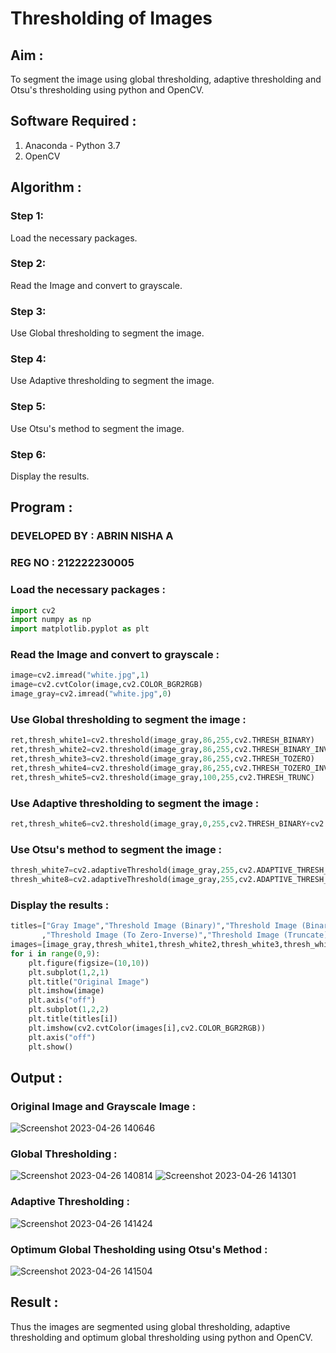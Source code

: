 # Thresholding of Images

## Aim :

To segment the image using global thresholding, adaptive thresholding and Otsu's thresholding using python and OpenCV.

## Software Required :

1. Anaconda - Python 3.7
2. OpenCV

## Algorithm :

### Step 1:

Load the necessary packages.

### Step 2:

Read the Image and convert to grayscale.

### Step 3:

Use Global thresholding to segment the image.

### Step 4:

Use Adaptive thresholding to segment the image.

### Step 5:

Use Otsu's method to segment the image.

### Step 6:

Display the results.

## Program :

### DEVELOPED BY : ABRIN NISHA A
### REG NO : 212222230005

### Load the necessary packages :

```python
import cv2
import numpy as np
import matplotlib.pyplot as plt
```

### Read the Image and convert to grayscale :

```python
image=cv2.imread("white.jpg",1)
image=cv2.cvtColor(image,cv2.COLOR_BGR2RGB)
image_gray=cv2.imread("white.jpg",0)
```

### Use Global thresholding to segment the image :
 
```python
ret,thresh_white1=cv2.threshold(image_gray,86,255,cv2.THRESH_BINARY)
ret,thresh_white2=cv2.threshold(image_gray,86,255,cv2.THRESH_BINARY_INV)
ret,thresh_white3=cv2.threshold(image_gray,86,255,cv2.THRESH_TOZERO)
ret,thresh_white4=cv2.threshold(image_gray,86,255,cv2.THRESH_TOZERO_INV)
ret,thresh_white5=cv2.threshold(image_gray,100,255,cv2.THRESH_TRUNC)
```

### Use Adaptive thresholding to segment the image :

```python
ret,thresh_white6=cv2.threshold(image_gray,0,255,cv2.THRESH_BINARY+cv2.THRESH_OTSU)
```

### Use Otsu's method to segment the image :
```python
thresh_white7=cv2.adaptiveThreshold(image_gray,255,cv2.ADAPTIVE_THRESH_MEAN_C,cv2.THRESH_BINARY,11,2)
thresh_white8=cv2.adaptiveThreshold(image_gray,255,cv2.ADAPTIVE_THRESH_GAUSSIAN_C,cv2.THRESH_BINARY,11,2)
```

### Display the results :

```python
titles=["Gray Image","Threshold Image (Binary)","Threshold Image (Binary Inverse)","Threshold Image (To Zero)"
       ,"Threshold Image (To Zero-Inverse)","Threshold Image (Truncate)","Otsu","Adaptive Threshold (Mean)","Adaptive Threshold (Gaussian)"]
images=[image_gray,thresh_white1,thresh_white2,thresh_white3,thresh_white4,thresh_white5,thresh_white6,thresh_white7,thresh_white8]
for i in range(0,9):
    plt.figure(figsize=(10,10))
    plt.subplot(1,2,1)
    plt.title("Original Image")
    plt.imshow(image)
    plt.axis("off")
    plt.subplot(1,2,2)
    plt.title(titles[i])
    plt.imshow(cv2.cvtColor(images[i],cv2.COLOR_BGR2RGB))
    plt.axis("off")
    plt.show()
```


## Output :


### Original Image and Grayscale Image :

![Screenshot 2023-04-26 140646](https://user-images.githubusercontent.com/118889454/234518970-6ec45a8b-93a6-4118-ac44-ab833122a83c.png)


### Global Thresholding :

![Screenshot 2023-04-26 140814](https://user-images.githubusercontent.com/118889454/234519940-17dab81b-051e-4754-9f03-2615a810e3e3.png)
![Screenshot 2023-04-26 141301](https://user-images.githubusercontent.com/118889454/234520615-f24f3621-b768-463c-876f-d8f9d135c7b9.png)

### Adaptive Thresholding :

![Screenshot 2023-04-26 141424](https://user-images.githubusercontent.com/118889454/234520939-4fbc7a13-6134-4405-8806-3a7804c82752.png)


### Optimum Global Thesholding using Otsu's Method :

![Screenshot 2023-04-26 141504](https://user-images.githubusercontent.com/118889454/234521114-11511627-32d5-4d42-9ef9-1e68d180bf60.png)

## Result :

Thus the images are segmented using global thresholding, adaptive thresholding and optimum global thresholding using python and OpenCV.

